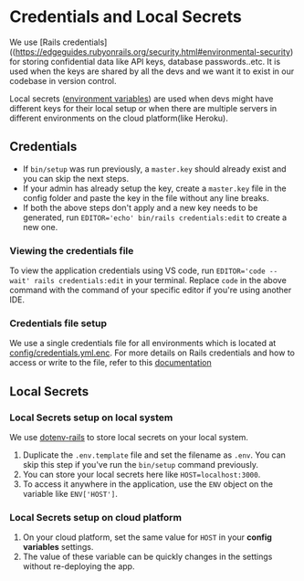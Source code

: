# Credentials and Local Secrets

We use [Rails credentials]((https://edgeguides.rubyonrails.org/security.html#environmental-security) for storing confidential data like API keys, database passwords..etc. It is used when the keys are shared by all the devs and we want it to exist in our codebase in version control.

Local secrets ([environment variables](https://guides.rubyonrails.org/v5.1/configuring.html#rails-environment-settings)) are used when devs might have different keys for their local setup or when there are multiple servers in different environments on the cloud platform(like Heroku).

## Credentials

- If `bin/setup` was run previously, a `master.key` should already exist and you can skip the next steps.
- If your admin has already setup the key, create a `master.key` file in the config folder and paste the key in the file without any line breaks.
- If both the above steps don't apply and a new key needs to be generated, run `EDITOR='echo' bin/rails credentials:edit` to create a new one.

### Viewing the credentials file

To view the application credentials using VS code, run `EDITOR='code --wait' rails credentials:edit` in your terminal. Replace `code` in the above command with the command of your specific editor if you're using another IDE.

### Credentials file setup

We use a single credentials file for all environments which is located at [config/credentials.yml.enc](../config/credentials.yml.enc).
For more details on Rails credentials and how to access or write to the file, refer to this [documentation](https://edgeguides.rubyonrails.org/security.html#environmental-security)


## Local Secrets

### Local Secrets setup on local system

We use [dotenv-rails](https://github.com/bkeepers/dotenv) to store local secrets on your local system.

1. Duplicate the `.env.template` file and set the filename as `.env`. You can skip this step if you've run the `bin/setup` command previously.
2. You can store your local secrets here like `HOST=localhost:3000`.
3. To access it anywhere in the application, use the `ENV` object on the variable like `ENV['HOST']`.

### Local Secrets setup on cloud platform

1. On your cloud platform, set the same value for `HOST` in your **config variables** settings.
2. The value of these variable can be quickly changes in the settings without re-deploying the app.
